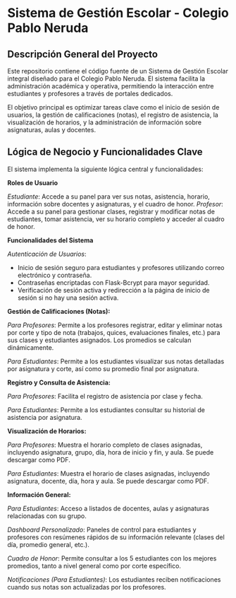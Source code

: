 #  Sistema de Gestión Escolar - Colegio Pablo Neruda
## Descripción General del Proyecto
Este repositorio contiene el código fuente de un Sistema de Gestión Escolar integral diseñado para el Colegio Pablo Neruda. El sistema facilita la administración académica y operativa, permitiendo la interacción entre estudiantes y profesores a través de portales dedicados.

El objetivo principal es optimizar tareas clave como el inicio de sesión de usuarios, la gestión de calificaciones (notas), el registro de asistencia, la visualización de horarios, y la administración de información sobre asignaturas, aulas y docentes.

## Lógica de Negocio y Funcionalidades Clave 
El sistema implementa la siguiente lógica central y funcionalidades:

**Roles de Usuario**

*Estudiante*: Accede a su panel para ver sus notas, asistencia, horario, información sobre docentes y asignaturas, y el cuadro de honor.
*Profesor*: Accede a su panel para gestionar clases, registrar y modificar notas de estudiantes, tomar asistencia, ver su horario completo y acceder al cuadro de honor.

**Funcionalidades del Sistema**

*Autenticación de Usuarios*:
* Inicio de sesión seguro para estudiantes y profesores utilizando correo electrónico y contraseña.
* Contraseñas encriptadas con Flask-Bcrypt para mayor seguridad.
* Verificación de sesión activa y redirección a la página de inicio de sesión si no hay una sesión activa.

**Gestión de Calificaciones (Notas):**

*Para Profesores*: Permite a los profesores registrar, editar y eliminar notas por corte y tipo de nota (trabajos, quices, evaluaciones finales, etc.) para sus clases y estudiantes asignados. Los promedios se calculan dinámicamente.

*Para Estudiantes*: Permite a los estudiantes visualizar sus notas detalladas por asignatura y corte, así como su promedio final por asignatura.

**Registro y Consulta de Asistencia:**

*Para Profesores*: Facilita el registro de asistencia por clase y fecha.

*Para Estudiantes*: Permite a los estudiantes consultar su historial de asistencia por asignatura.

**Visualización de Horarios:**

*Para Profesores*: Muestra el horario completo de clases asignadas, incluyendo asignatura, grupo, día, hora de inicio y fin, y aula. Se puede descargar como PDF.

*Para Estudiantes*: Muestra el horario de clases asignadas, incluyendo asignatura, docente, día, hora y aula. Se puede descargar como PDF.

**Información General:**

*Para Estudiantes*: Acceso a listados de docentes, aulas y asignaturas relacionadas con su grupo.

*Dashboard Personalizado*: Paneles de control para estudiantes y profesores con resúmenes rápidos de su información relevante (clases del día, promedio general, etc.).

*Cuadro de Honor*: Permite consultar a los 5 estudiantes con los mejores promedios, tanto a nivel general como por corte específico.

*Notificaciones (Para Estudiantes)*: Los estudiantes reciben notificaciones cuando sus notas son actualizadas por los profesores.
